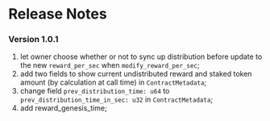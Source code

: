 # Release Notes

### Version 1.0.1
1. let owner choose whether or not to sync up distribution before update to the new `reward_per_sec` when `modify_reward_per_sec`;
2. add two fields to show current undistributed reward and staked token amount (by calculation at call time) in `ContractMetadata`;
3. change field `prev_distribution_time: u64` to `prev_distribution_time_in_sec: u32` in `ContractMetadata`;
4. add reward_genesis_time;